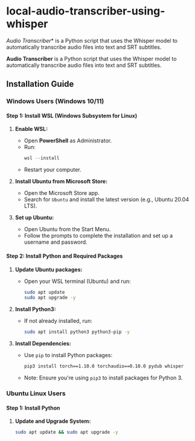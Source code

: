 # local-audio-transcriber-using-whisper
*Audio Transcriber** is a Python script that uses the Whisper model to automatically transcribe audio files into text and SRT subtitles. 

**Audio Transcriber** is a Python script that uses the Whisper model to automatically transcribe audio files into text and SRT subtitles. 

## Installation Guide

### Windows Users (Windows 10/11)

#### Step 1: Install WSL (Windows Subsystem for Linux)

1. **Enable WSL:**
   - Open **PowerShell** as Administrator.
   - Run:
     ```powershell
     wsl --install
     ```
   - Restart your computer.

2. **Install Ubuntu from Microsoft Store:**
   - Open the Microsoft Store app.
   - Search for `Ubuntu` and install the latest version (e.g., Ubuntu 20.04 LTS).

3. **Set up Ubuntu:**
   - Open Ubuntu from the Start Menu.
   - Follow the prompts to complete the installation and set up a username and password.

#### Step 2: Install Python and Required Packages

1. **Update Ubuntu packages:**
   - Open your WSL terminal (Ubuntu) and run:
     ```bash
     sudo apt update
     sudo apt upgrade -y
     ```

2. **Install Python3:**
   - If not already installed, run:
     ```bash
     sudo apt install python3 python3-pip -y
     ```

3. **Install Dependencies:**
   - Use `pip` to install Python packages:
     ```bash
     pip3 install torch==1.10.0 torchaudio==0.10.0 pydub whisper
     ```
   - Note: Ensure you're using `pip3` to install packages for Python 3.

### Ubuntu Linux Users

#### Step 1: Install Python

1. **Update and Upgrade System:**
   ```bash
   sudo apt update && sudo apt upgrade -y

